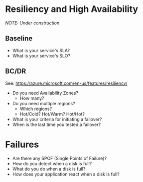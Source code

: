 # Resiliency and High Availability

_NOTE:  Under construction_

## Baseline

* What is your service's SLA?
* What is your service's SLO?

## BC/DR

See: https://azure.microsoft.com/en-us/features/resiliency/ 

* Do you need Availability Zones?
  * How many?
* Do you need multiple regions?
  * Which regions?
  * Hot/Cold?  Hot/Warm?  Hot/Hot?
* What is your criteria for initiating a failover?
* When is the last time you tested a failover?

# Failures

* Are there any SPOF (Single Points of Failure)?
* How do you detect when a disk is full?
* What do you do when a disk is full?
* How does your application react when a disk is full?
